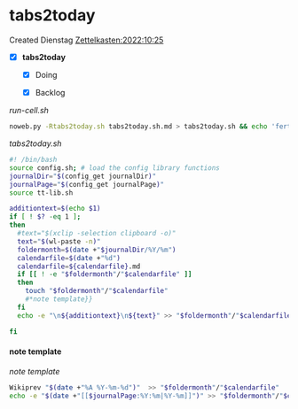 # tabs2today
Created Dienstag [Zettelkasten:2022:10:25]()

- [X] **tabs2today**
	- [X] Doing
	- [X] Backlog


*run-cell.sh*
```bash
noweb.py -Rtabs2today.sh tabs2today.sh.md > tabs2today.sh && echo 'fertig'
```


*tabs2today.sh*
```bash
#! /bin/bash
source config.sh; # load the config library functions
journalDir="$(config_get journalDir)"
journalPage="$(config_get journalPage)"
source tt-lib.sh

additiontext=$(echo $1)
if [ ! $? -eq 1 ]; 
then
  #text="$(xclip -selection clipboard -o)"
  text="$(wl-paste -n)"
  foldermonth=$(date +"$journalDir/%Y/%m")
  calendarfile=$(date +"%d")
  calendarfile=${calendarfile}.md
  if [[ ! -e "$foldermonth"/"$calendarfile" ]] 
  then
	touch "$foldermonth"/"$calendarfile"
	#*note template}}
  fi
  echo -e "\n${additiontext}\n${text}" >> "$foldermonth"/"$calendarfile"

fi
```


#### note template

*note template*
```bash
Wikiprev "$(date +"%A %Y-%m-%d")"  >> "$foldermonth"/"$calendarfile"
echo -e "$(date +"[[$journalPage:%Y:%m|%Y-%m]]")" >> "$foldermonth"/"$calendarfile"
```
